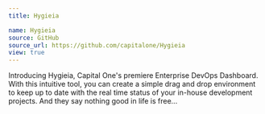 ```yaml
---
title: Hygieia

name: Hygieia
source: GitHub
source_url: https://github.com/capitalone/Hygieia
view: true
---
```

Introducing Hygieia, Capital One's premiere Enterprise DevOps Dashboard. With this intuitive tool, you can create a simple drag and drop environment to keep up to date with the real time status of your in-house development projects. And they say nothing good in life is free...
